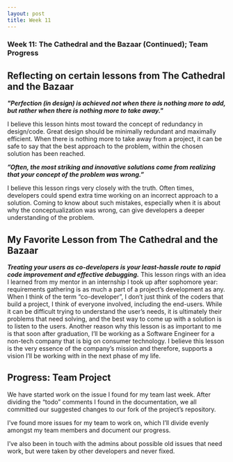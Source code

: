 ```yaml
---
layout: post
title: Week 11
---
```


### Week 11: The Cathedral and the Bazaar (Continued); Team Progress


## Reflecting on certain lessons from The Cathedral and the Bazaar

***"Perfection (in design) is achieved not when there is nothing more to add, but rather when there is nothing more to take away."***

I believe this lesson hints most toward the concept of redundancy in design/code. Great design should be minimally redundant and maximally efficient. When there is nothing more to take away from a project, it can be safe to say that the best approach to the problem, within the chosen solution has been reached. 


***”Often, the most striking and innovative solutions come from realizing that your concept of the problem was wrong.”***

I believe this lesson rings very closely with the truth. Often times, developers could spend extra time working on an incorrect approach to a solution. Coming to know about such mistakes, especially when it is about why the conceptualization was wrong, can give developers a deeper understanding of the problem. 


## My Favorite Lesson from The Cathedral and the Bazaar

***Treating your users as co-developers is your least-hassle route to rapid code improvement and effective debugging.***
This lesson rings with an idea I learned from my mentor in an internship I took up after sophomore year: requirements gathering is as much a part of a project’s development as any. When I think of the term “co-developer”, I don’t just think of the coders that build a project, I think of everyone involved, including the end-users. While it can be difficult trying to understand the user’s needs, it is ultimately their problems that need solving, and the best way to come up with a solution is to listen to the users.
Another reason why this lesson is as important to me is that soon after graduation, I’ll be working as a Software Engineer for a non-tech company that is big on consumer technology. I believe this lesson is the very essence of the company’s mission and therefore, supports a vision I’ll be working with in the next phase of my life. 


## Progress: Team Project

We have started work on the issue I found for my team last week. After dividing the “todo” comments I found in the documentation, we all committed our suggested changes to our fork of the project’s repository. 

I’ve found more issues for my team to work on, which I’ll divide evenly amongst my team members and document our progress. 

I’ve also been in touch with the admins about possible old issues that need work, but were taken by other developers and never fixed. 


